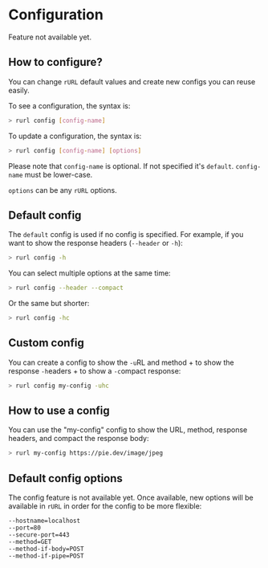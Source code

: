 # Configuration

Feature not available yet.

## How to configure?

You can change ```rURL``` default values and create new configs you can reuse easily.

To see a configuration, the syntax is:

```bash
> rurl config [config-name]
```

To update a configuration, the syntax is:

```bash
> rurl config [config-name] [options]
```

Please note that ```config-name``` is optional. If not specified it's ```default```. ```config-name``` must be lower-case.

```options``` can be any ```rURL``` options.

## Default config

The ```default``` config is used if no config is specified. For example, if you want to show the response headers (```--header``` or ```-h```):

```bash
> rurl config -h
```

You can select multiple options at the same time:

```bash
> rurl config --header --compact
```

Or the same but shorter:

```bash
> rurl config -hc
```

## Custom config

You can create a config to show the ```-u```RL and method + to show the response ```-h```eaders + to show a ```-c```ompact response:

```bash
> rurl config my-config -uhc
```

## How to use a config

You can use the "my-config" config to show the URL, method, response headers, and compact the response body:

```bash
> rurl my-config https://pie.dev/image/jpeg
```

## Default config options

The config feature is not available yet. Once available, new options will be available in ```rURL``` in order for the config to be more flexible:

```
--hostname=localhost
--port=80
--secure-port=443
--method=GET
--method-if-body=POST
--method-if-pipe=POST
```